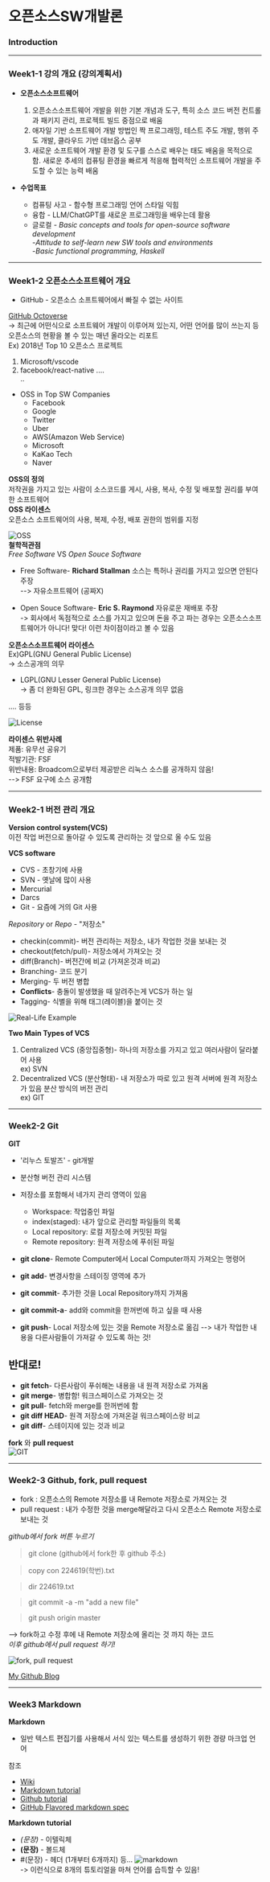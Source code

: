 # **오픈소스SW개발론**

### Introduction

-------------
### Week1-1 강의 개요 (강의계획서)
* **오픈소스소프트웨어**
  1. 오픈소스소프트웨어 개발을 위한 기본 개념과 도구, 특히 소스 코드 버전 컨트롤과 패키지 관리, 프로젝트 빌드 중점으로 배움  
  2. 애자일 기반 소프트웨어 개발 방법인 짝 프로그래밍, 테스트 주도 개발, 행위 주도 개발, 클라우드 기반 데브옵스 공부  
  3. 새로운 소프트웨어 개발 환경 및 도구를 스스로 배우는 태도 배움을 목적으로 함. 새로운 추세의 컴퓨팅 환경을 빠르게 적응해 협력적인 소프트웨어 개발을 주도할 수 있는 능력 배움  
  
* **수업목표**  
  * 컴퓨팅 사고 - 함수형 프로그래밍 언어 스타일 익힘
  * 융합 - LLM/ChatGPT를 새로운 프로그래밍을 배우는데 활용
  * 글로컬 - _Basic concepts and tools for open-source software development_  
 -_Attitude to self-learn new SW tools and environments_  
  -_Basic functional programming, Haskell_



-------------
### Week1-2 오픈소스소프트웨어 개요
* GitHub - 오픈소스 소프트웨어에서 빠질 수 없는 사이트 


[GitHub Octoverse](https://octoverse.github.com/)  
-> 최근에 어떤식으로 소프트웨어 개발이 이루어져 있는지, 어떤 언어를 많이 쓰는지 등 오픈소스의 현황을 볼 수 있는 매년 올라오는 리포트  
Ex) 2018년 Top 10 오픈소스 프로젝트
1. Microsoft/vscode  
2. facebook/react-native  ....  
..  

* OSS in Top SW Companies  
  * Facebook  
  * Google
  * Twitter
  * Uber
  * AWS(Amazon Web Service)
  * Microsoft
  * KaKao Tech
  * Naver  

**OSS의 정의**  
저작권을 가지고 있는 사람이 소스코드를 게시, 사용, 복사, 수정 및 배포할 권리를 부여한 소프트웨어  
**OSS 라이센스**  
오픈소스 소프트웨어의 사용, 복제, 수정, 배포 권한의 범위를 지정  


![OSS](image-4.png)  
**철학적관점**  
_Free Software_ VS _Open Souce Software_  
* Free Software- **Richard Stallman** 소스는 특허나 권리를 가지고 있으면 안된다 주장  
--> 자유소프트웨어 (공짜X)

* Open Souce Software- **Eric S. Raymond** 자유로운 재배포 주장  
-> 회사에서 독점적으로 소스를 가지고 있으며 돈을 주고 파는 경우는 오픈소스소프트웨어가 아니다! 맞다! 이런 차이점이라고 볼 수 있음  


**오픈소스소프트웨어 라이센스**  
Ex)GPL(GNU General Public License)  
-> 소스공개의 의무
  * LGPL(GNU Lesser General Public License)  
  -> 좀 더 완화된 GPL, 링크한 경우는 소스공개 의무 없음  

  .... 등등  

  ![License](image-5.png)  

  **라이센스 위반사례**  
  제품: 유무선 공유기  
  적발기관: FSF  
  위반내용: Broadcom으로부터 제공받은 리눅스 소스를 공개하지 않음!  
  --> FSF 요구에 소스 공개함 


-------------
### Week2-1 버전 관리 개요
**Version control system(VCS)**  
이전 작업 버전으로 돌아갈 수 있도록 관리하는 것 앞으로 올 수도 있음  

**VCS software**
* CVS - 초창기에 사용
* SVN - 옛날에 많이 사용
* Mercurial
* Darcs
* Git - 요즘에 거의 Git 사용  

_Repository_ or _Repo_ - "저장소"  

* checkin(commit)- 버전 관리하는 저장소, 내가 작업한 것을 보내는 것  
* checkout(fetch/pull)- 저장소에서 가져오는 것  
* diff(Branch)- 버전간에 비교 (가져온것과 비교)  
* Branching- 코드 분기  
* Merging- 두 버전 병합  
* **Conflicts**- 충돌이 발생했을 때 알려주는게 VCS가 하는 일  
* Tagging- 식별을 위해 태그(레이블)을 붙이는 것

![Real-Life Example](image.png)  

**Two Main Types of VCS**  
1. Centralized VCS (중앙집중형)- 하나의 저장소를 가지고 있고 여러사람이 달라붙어 사용  
ex) SVN  
2. Decentralized VCS (분산형태)- 내 저장소가 따로 있고 원격 서버에 원격 저장소가 있음 분산 방식의 버전 관리  
ex) GIT
 



-------------
### Week2-2 Git
**GIT**  
* '리누스 토발즈' - git개발  
* 분산형 버전 관리 시스템
* 저장소를 포함해서 네가지 관리 영역이 있음  
  * Workspace: 작업중인 파일  
  * index(staged): 내가 앞으로 관리할 파일들의 목록  
  * Local repository: 로컬 저장소에 커밋된 파일  
  * Remote repository: 원격 저장소에 푸쉬된 파일


* **git clone**- Remote Computer에서 Local Computer까지 가져오는 명령어  
* **git add**- 변경사항을 스테이징 영역에 추가  
* **git commit**- 추가한 것을 Local Repository까지 가져옴  
* **git commit-a**- add와 commit을 한꺼번에 하고 싶을 때 사용  
* **git push**- Local 저장소에 있는 것을 Remote 저장소로 옮김 --> 내가 작업한 내용을 다른사람들이 가져갈 수 있도록 하는 것!  

## **반대로!**  
* **git fetch**- 다른사람이 푸쉬해논 내용을 내 원격 저장소로 가져옴  
* **git merge**- 병합함! 워크스페이스로 가져오는 것  
* **git pull**- fetch와 merge를 한꺼번에 함  
* **git diff HEAD**- 원격 저장소에 가져온걸 워크스페이스랑 비교  
* **git diff**- 스테이지에 있는 것과 비교  

**fork** 와 **pull request**  
![GIT](image-2.png)


-------------
### Week2-3 Github, fork, pull request
* fork : 오픈소스의 Remote 저장소를 내 Remote 저장소로 가져오는 것  
* pull request : 내가 수정한 것을 merge해달라고 다시 오픈소스 Remote 저장소로 보내는 것  

 _github에서 fork 버튼 누르기_
> git clone (github에서 fork한 후 github 주소)

> copy con 224619(학번).txt

> dir 224619.txt

> git commit -a -m "add a new file"

> git push origin master

--> fork하고 수정 후에 내 Remote 저장소에 올리는 것 까지 하는 코드  
_이후 github에서 pull request 하기!_

![fork, pull request](image-3.png)


[My Github Blog](https://github.com/mxnnz)

-------------
### Week3     Markdown
**Markdown**  
- 일반 텍스트 편집기를 사용해서 서식 있는 텍스트를 생성하기 위한 경량 마크업 언어  

참조  
* [Wiki](https://en.wikipedia.org/wiki/Markdown)  
* [Markdown tutorial](https://www.markdowntutorial.com/)  
* [Github tutorial](https://docs.github.com/en/get-started/writing-on-github/getting-started-with-writing-and-formatting-on-github/basic-writing-and-formatting-syntax)  
* [GitHub Flavored markdown spec](https://github.github.com/gfm/)  

**Markdown tutorial**  
* _(문장)_ - 이텔릭체  
* **(문장)** - 볼드체  
* #(문장) - 헤더 (1개부터 6개까지)
등...
![markdown](image-6.png)  
-> 이런식으로 8개의 튜토리얼을 마쳐 언어를 습득할 수 있음!